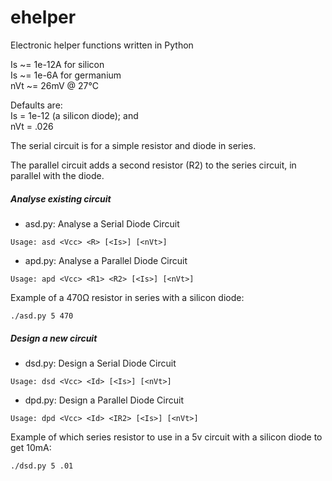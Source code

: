 # ehelper
Electronic helper functions written in Python

Is ~= 1e-12A for silicon\
Is ~= 1e-6A for germanium\
nVt ~= 26mV @ 27°C 

Defaults are:\
Is = 1e-12 (a silicon diode); and\
nVt = .026

The serial circuit is for a simple resistor and diode in series.

The parallel circuit adds a second resistor (R2) to the series circuit,
in parallel with the diode.

##### Analyse existing circuit
- asd.py: Analyse a Serial Diode Circuit
```
Usage: asd <Vcc> <R> [<Is>] [<nVt>]
```
- apd.py: Analyse a Parallel Diode Circuit
```
Usage: apd <Vcc> <R1> <R2> [<Is>] [<nVt>]
```

Example of a 470Ω resistor in series with a silicon diode:
```
./asd.py 5 470
```

##### Design a new circuit
- dsd.py: Design a Serial Diode Circuit
```
Usage: dsd <Vcc> <Id> [<Is>] [<nVt>]
```
- dpd.py: Design a Parallel Diode Circuit
```
Usage: dpd <Vcc> <Id> <IR2> [<Is>] [<nVt>]
```

Example of which series resistor to use in a 5v circuit with 
a silicon diode to get 10mA:
```
./dsd.py 5 .01
```
